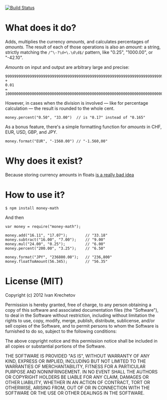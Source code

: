 [![Build Status](https://secure.travis-ci.org/ikr/money-math.png)](http://travis-ci.org/ikr/money-math)

# What does it do?

Adds, multiplies the currency _amounts,_ and calculates percentages of _amounts._ The result of
each of those operations is also an _amount:_ a string, strictly matching the `/^\-?\d+\.\d\d$/`
pattern, like "0.25", "1000.00", or "-42.10".

_Amounts_ on input and output are arbitrary large and precise:

    99999999999999999999999999999999999999999999999999999999999999999999999999999999.99
    +
    0.01
    =
    100000000000000000000000000000000000000000000000000000000000000000000000000000000.00

However, in cases when the division is involved — like for percentage calculation — the result is
rounded to the whole cent.

    money.percent("0.50", "33.00")  // is "0.17" instead of "0.165"

As a bonus feature, there's a simple formatting function for _amounts_ in CHF, EUR, USD, GBP, and
JPY.

    money.format("EUR", "-1560.00") // "-1.560,00"

# Why does it exist?

Because storing currency amounts in floats [is a really bad idea](http://stackoverflow.com/questions/3730019/why-not-use-double-or-float-to-represent-currency)

# How to use it?

    $ npm install money-math

And then

    var money = require("money-math");

    money.add("16.11", "17.07");        // "33.18"
    money.subtract("16.00", "7.00");    // "9.00"
    money.mul("24.00", "0.25");         // "6.00"
    money.percent("200.00", "3.25");    // "6.50"

    money.format("JPY", "236800.00");   // "236,800"
    money.floatToAmount(56.345);        // "56.35"

# License (MIT)

Copyright (c) 2012 Ivan Krechetov

Permission is hereby granted, free of charge, to any person obtaining a copy of this software and associated documentation files (the "Software"), to deal in the Software without restriction, including without limitation the rights to use, copy, modify, merge, publish, distribute, sublicense, and/or sell copies of the Software, and to permit persons to whom the Software is furnished to do so, subject to the following conditions:

The above copyright notice and this permission notice shall be included in all copies or substantial portions of the Software.

THE SOFTWARE IS PROVIDED "AS IS", WITHOUT WARRANTY OF ANY KIND, EXPRESS OR IMPLIED, INCLUDING BUT NOT LIMITED TO THE WARRANTIES OF MERCHANTABILITY, FITNESS FOR A PARTICULAR PURPOSE AND NONINFRINGEMENT. IN NO EVENT SHALL THE AUTHORS OR COPYRIGHT HOLDERS BE LIABLE FOR ANY CLAIM, DAMAGES OR OTHER LIABILITY, WHETHER IN AN ACTION OF CONTRACT, TORT OR OTHERWISE, ARISING FROM, OUT OF OR IN CONNECTION WITH THE SOFTWARE OR THE USE OR OTHER DEALINGS IN THE SOFTWARE.
